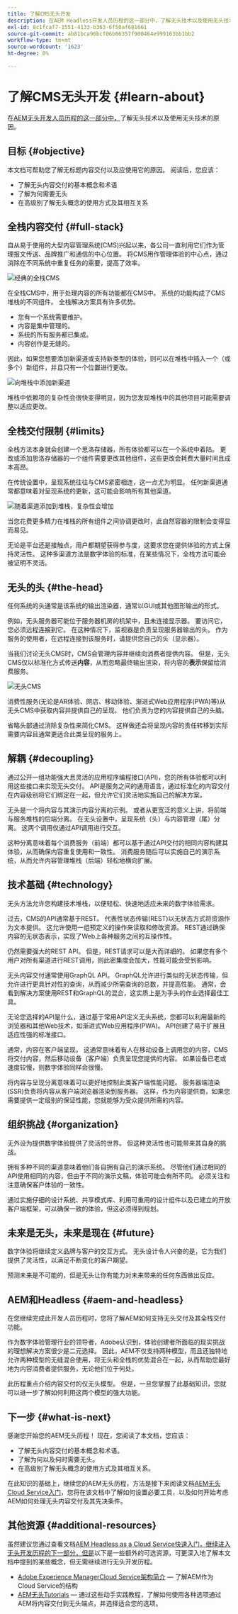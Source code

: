 ```yaml
---
title: 了解CMS无头开发
description: 在AEM Headless开发人员历程的这一部分中，了解无头技术以及使用无头技术的原因。
exl-id: 8c1fcaf7-1551-4133-b363-6f50af681661
source-git-commit: ab81bca96bcf06b06357f900464e999163bb1bb2
workflow-type: tm+mt
source-wordcount: '1623'
ht-degree: 0%

---
```


# 了解CMS无头开发 {#learn-about}

在[AEM无头开发人员历程的这一部分中，](overview.md)了解无头技术以及使用无头技术的原因。

## 目标 {#objective}

本文档可帮助您了解无标题内容交付以及应使用它的原因。 阅读后，您应该：

* 了解无头内容交付的基本概念和术语
* 了解为何需要无头
* 在高级别了解无头概念的使用方式及其相互关系

## 全栈内容交付 {#full-stack}

自从易于使用的大型内容管理系统(CMS)兴起以来，各公司一直利用它们作为管理报文传送、品牌推广和通信的中心位置。 将CMS用作管理体验的中心点，通过消除在不同系统中重复任务的需要，提高了效率。

![经典的全栈CMS](assets/full-stack.png)

在全栈CMS中，用于处理内容的所有功能都在CMS中。 系统的功能构成了CMS堆栈的不同组件。 全栈解决方案具有许多优势。

* 您有一个系统需要维护。
* 内容是集中管理的。
* 系统的所有服务都已集成。
* 内容创作是无缝的。

因此，如果您想要添加新渠道或支持新类型的体验，则可以在堆栈中插入一个（或多个）新组件，并且只有一个位置进行更改。

![向堆栈中添加新渠道](assets/adding-channel.png)

堆栈中依赖项的复杂性会很快变得明显，因为您发现堆栈中的其他项目可能需要调整以适应更改。

## 全栈交付限制 {#limits}

全栈方法本身就会创建一个思洛存储器，所有体验都可以在一个系统中着陆。 更改或添加思洛存储器的一个组件需要更改其他组件，这些更改会耗费大量时间且成本高昂。

在传统设置中，呈现系统往往与CMS紧密相连，这一点尤为明显。 任何新渠道通常都意味着对呈现系统的更新，这可能会影响所有其他渠道。

![随着渠道添加到堆栈，复杂性会增加](assets/presentation-complexity.png)

当您花费更多精力在堆栈的所有组件之间协调更改时，此自然容器的限制会变得显而易见。

无论是平台还是接触点，用户都期望获得参与度，这要求您在提供体验的方式上保持灵活性。  这种多渠道方法是数字体验的标准，在某些情况下，全栈方法可能会被证明不灵活。

## 无头的头 {#the-head}

任何系统的头通常是该系统的输出渲染器，通常以GUI或其他图形输出的形式。

例如，无头服务器可能位于服务器机房的机架中，且未连接显示器。 要访问它，您必须远程连接到它。 在这种情况下，监视器是负责呈现服务器输出的头。 作为服务的使用者，在远程连接到该服务时，请提供您自己的头（显示器）。

当我们讨论无头CMS时，CMS会管理内容并继续向消费者提供内容。 但是，无头CMS仅以标准化方式传送&#x200B;**内容**，从而忽略最终输出渲染，将内容的&#x200B;**表示**&#x200B;保留给消费服务。

![无头CMS](assets/headless-cms.png)

消费性服务(无论是AR体验、网店、移动体验、渐进式Web应用程序(PWA)等)从无头CMS中获取内容并提供自己的呈现。 他们负责为您的内容提供自己的头脑。

省略头部通过消除复杂性来简化CMS。 这样做还会将呈现内容的责任转移到实际需要内容且通常更适合此类呈现的服务上。

## 解耦 {#decoupling}

通过公开一组功能强大且灵活的应用程序编程接口(API)，您的所有体验都可以利用这些接口来实现无头交付。 API是服务之间的通用语言，通过标准化的内容交付在内容级别将它们绑定在一起，但允许它们灵活地实施自己的解决方案。

无头是一个将内容与其演示内容分离的示例。 或者从更宽泛的意义上讲，将前端与服务堆栈的后端分离。 在无头设置中，呈现系统（头）与内容管理（尾）分离。 这两个调用仅通过API调用进行交互。

这种分离意味着每个消费服务（前端）都可以基于通过API交付的相同内容构建其体验，从而确保内容重复使用和一致性。 消费服务随后可以实施自己的演示系统，从而允许内容管理堆栈（后端）轻松地横向扩展。

## 技术基础 {#technology}

无头方法允许您构建技术堆栈，以便轻松、快速地适应未来的数字体验需求。

过去，CMS的API通常基于REST。 代表性状态传输(REST)以无状态方式将资源作为文本提供。 这允许使用一组预定义的操作来读取和修改资源。 REST通过确保内容的无状态表示，实现了Web上各种服务之间的互操作性。

仍然需要强大的REST API。 但是，REST请求可以是大而详细的。 如果您有多个用户对所有渠道进行REST调用，则此密集度会加大，性能可能会受到影响。

无头内容交付通常使用GraphQL API。 GraphQL允许进行类似的无状态传输，但允许进行更具针对性的查询，从而减少所需查询的总数，并提高性能。 通常，会看到解决方案使用REST和GraphQL的混合，这实质上是为手头的作业选择最佳工具。

无论您选择的API是什么，通过基于常用API定义无头系统，您都可以利用最新的浏览器和其他Web技术，如渐进式Web应用程序(PWA)。 API创建了易于扩展且适应性强的标准接口。

通常，内容在客户端呈现。 这通常意味着有人在移动设备上调用您的内容，CMS将交付内容，然后移动设备（客户端）负责呈现您提供的内容。 如果设备已老或速度较慢，则数字体验同样会很慢。

将内容与呈现分离意味着可以更好地控制此类客户端性能问题。 服务器端渲染(SSR)负责将内容从客户端浏览器渲染到服务器。 这样，作为内容提供商，如果您需要提供一定级别的保证性能，您就能够为受众提供所需的内容。

## 组织挑战 {#organization}

无外设为提供数字体验提供了灵活的世界。 但这种灵活性也可能带来其自身的挑战。

拥有多种不同的渠道意味着他们各自拥有自己的演示系统。 尽管他们通过相同的API使用相同的内容，但由于不同的演示文稿，体验可能会有所不同。 必须关注和注意确保客户体验的一致性。

通过实施仔细的设计系统、共享模式库、利用可重用的设计组件以及已建立的开放客户端框架，可以确保一致的体验，但这必须得到规划。

## 未来是无头，未来是现在 {#future}

数字体验将继续定义品牌与客户的交互方式。 无头设计令人兴奋的是，它为我们提供了灵活性，以满足不断变化的客户期望。

预测未来是不可能的，但是无头让你有能力对未来带来的任何东西做出反应。

## AEM和Headless {#aem-and-headless}

在您继续完成此开发人员历程时，您将了解AEM如何支持无头交付及其全栈交付功能。

作为数字体验管理行业的领导者，Adobe认识到，体验创建者所面临的现实挑战的理想解决方案很少是二元选择。 因此，AEM不仅支持两种模型，而且还独特地允许两种模型的无缝混合使用，将无头和全栈的优势混合在一起，从而帮助您最好地为内容消费者提供服务，无论他们位于何处。

此历程重点介绍内容交付的仅无头模型。 但是，一旦您掌握了此基础知识，您就可以进一步了解如何利用这两个模型的强大功能。

## 下一步 {#what-is-next}

感谢您开始您的AEM无头历程！ 现在，您阅读了本文档，您应该：

* 了解无头内容交付的基本概念和术语。
* 了解为何以及何时需要无头。
* 在高级别了解无头概念的使用方式及其相互关系。

在此知识的基础上，继续您的AEM无头历程，方法是接下来阅读文档[AEM无头Cloud Service入门](getting-started.md)，您将在该文档中了解如何设置必要工具，以及如何开始考虑AEM如何处理无头内容交付及其先决条件。

## 其他资源 {#additional-resources}

虽然建议您通过查看文档[AEM Headless as a Cloud Service快速入门，继续进入无头开发历程的下一部分，但是](getting-started.md)以下是一些额外的可选资源，可更深入地了解本文档中提到的某些概念，但无需继续进行无头开发历程。

* [Adobe Experience ManagerCloud Service架构简介](/help/overview/architecture.md)  — 了解AEM作为Cloud Service的结构
* [AEM无头Tutorials](https://experienceleague.adobe.com/docs/experience-manager-learn/getting-started-with-aem-headless/overview.html)  — 通过这些动手实践教程，了解如何使用各种选项通过AEM将内容交付到无头端点，并选择适合您的选项。

